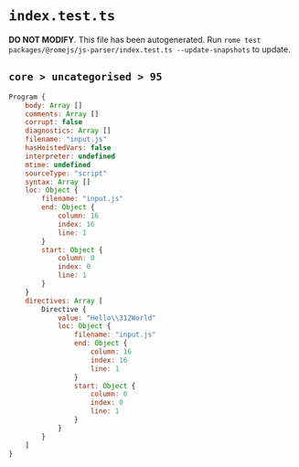 # `index.test.ts`

**DO NOT MODIFY**. This file has been autogenerated. Run `rome test packages/@romejs/js-parser/index.test.ts --update-snapshots` to update.

## `core > uncategorised > 95`

```javascript
Program {
	body: Array []
	comments: Array []
	corrupt: false
	diagnostics: Array []
	filename: "input.js"
	hasHoistedVars: false
	interpreter: undefined
	mtime: undefined
	sourceType: "script"
	syntax: Array []
	loc: Object {
		filename: "input.js"
		end: Object {
			column: 16
			index: 16
			line: 1
		}
		start: Object {
			column: 0
			index: 0
			line: 1
		}
	}
	directives: Array [
		Directive {
			value: "Hello\\312World"
			loc: Object {
				filename: "input.js"
				end: Object {
					column: 16
					index: 16
					line: 1
				}
				start: Object {
					column: 0
					index: 0
					line: 1
				}
			}
		}
	]
}
```
